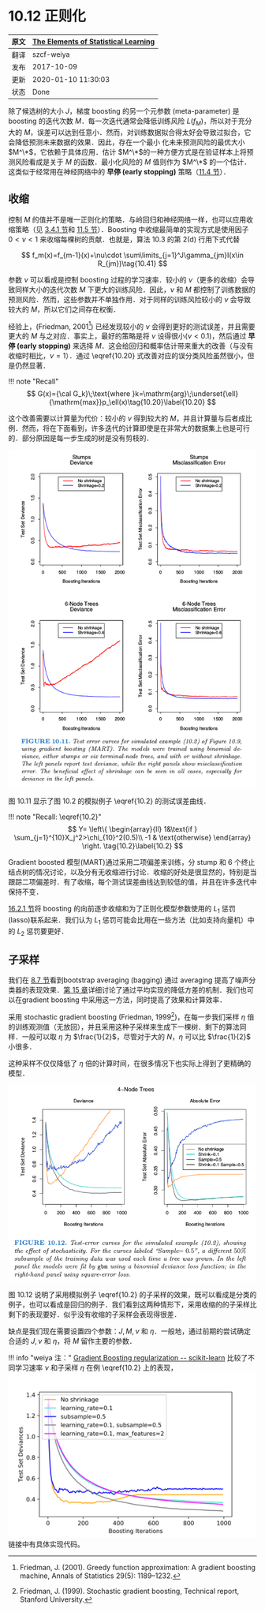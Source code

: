 # 10.12 正则化

| 原文   | [The Elements of Statistical Learning](https://web.stanford.edu/~hastie/ElemStatLearn/printings/ESLII_print12.pdf) |
| ---- | ---------------------------------------- |
| 翻译   | szcf-weiya                               |
| 发布 | 2017-10-09 |
| 更新   | 2020-01-10 11:30:03                               |
| 状态 | Done|

除了候选树的大小 $J$，梯度 boosting 的另一个元参数 (meta-parameter) 是 boosting 的迭代次数 $M$．每一次迭代通常会降低训练风险 $L(f_M)$，所以对于充分大的 $M$，误差可以达到任意小．然而，对训练数据拟合得太好会导致过拟合，它会降低预测未来数据的效果．因此，存在一个最小
化未来预测风险的最优大小 $M^\*$，它依赖于具体应用．估计 $M^\*$的一种方便方式是在验证样本上将预测风险看成是关于 $M$ 的函数．最小化风险的 $M$ 值则作为 $M^\*$ 的一个估计．这类似于经常用在神经网络中的 **早停 (early stopping)** 策略（[11.4 节](/11-Neural-Networks/11.4-Fitting-Neural-Networks/index.html)）．

## 收缩

控制 $M$ 的值并不是唯一正则化的策略．与岭回归和神经网络一样，也可以应用收缩策略（见 [3.4.1 节](/03-Linear-Methods-for-Regression/3.4-Shrinkage-Methods/index.html)和 [11.5 节](/11-Neural-Networks/11.5-Some-Issues-in-Training-Neural-Networks/index.html)）．Boosting 中收缩最简单的实现方式是使用因子 $0 < \nu < 1$ 来收缩每棵树的贡献．也就是，算法 10.3 的第 2(d) 行用下式代替

$$
f_m(x)=f_{m-1}(x)+\nu\cdot \sum\limits_{j=1}^J\gamma_{jm}I(x\in R_{jm})\tag{10.41}
$$

参数 $\nu$ 可以看成是控制 boosting 过程的学习速率．较小的 $\nu$（更多的收缩）会导致同样大小的迭代次数 $M$ 下更大的训练风险．因此，$\nu$ 和 $M$ 都控制了训练数据的预测风险．然而，这些参数并不单独作用．对于同样的训练风险较小的 $\nu$ 会导致较大的 $M$，所以它们之间存在权衡．

经验上，(Friedman, 2001[^1]) 已经发现较小的 $\nu$ 会得到更好的测试误差，并且需要更大的 $M$ 与之对应．事实上，最好的策略是将 $\nu$ 设得很小($\nu < 0.1$)，然后通过 **早停 (early stopping)** 来选择 $M$．这会给回归和概率估计带来重大的改善（与没有收缩时相比，$\nu = 1$）．通过 \eqref{10.20} 式改善对应的误分类风险虽然很小，但是仍然显著．

!!! note "Recall"
    $$
    G(x)={\cal G_k}\;\text{where }k=\mathrm{arg}\;\underset{\ell}{\mathrm{max}}p_\ell(x)\tag{10.20}\label{10.20}
    $$

这个改善需要以计算量为代价：较小的 $\nu$ 得到较大的 $M$，并且计算量与后者成比例．然而，将在下面看到，许多迭代的计算即使是在非常大的数据集上也是可行的．部分原因是每一步生成的树是没有剪枝的．

![](../img/10/fig10.11.png)

图 10.11 显示了图 10.2 的模拟例子 \eqref{10.2} 的测试误差曲线．

!!! note "Recall: \eqref{10.2}"
    $$
    Y=
    \left\{
    \begin{array}{ll}
    1&\text{if } \sum_{j=1}^{10}X_j^2>\chi_{10}^2(0.5)\\
    -1 & \text{otherwise}
    \end{array}
    \right.
    \tag{10.2}\label{10.2}
    $$

Gradient boosted 模型(MART)通过采用二项偏差来训练，分 stump 和 6 个终止结点树的情况讨论，以及分有无收缩进行讨论．收缩的好处是很显然的，特别是当跟踪二项偏差时．有了收缩，每个测试误差曲线达到较低的值，并且在许多迭代中保持不变．

[16.2.1 节](/16-Ensemble-Learning/16.2-Boosting-and-Regularization-Paths/index.html)将 boosting 的向前逐步收缩和为了正则化模型参数使用的 $L_1$ 惩罚(lasso)联系起来．我们认为 $L_1$ 惩罚可能会比用在一些方法（比如支持向量机）中的 $L_2$ 惩罚要更好．


## 子采样

我们在 [8.7 节](/08-Model-Inference-and-Averaging/8.7-Bagging/index.html)看到bootstrap averaging (bagging) 通过 averaging 提高了噪声分类器的表现效果．[第 15 章](/15-Random-Forests/15.1-Introduction/index.html)详细讨论了通过平均实现的降低方差的机制．我们也可以在gradient boosting 中采用这一方法，同时提高了效果和计算效率．

采用 stochastic gradient boosting (Friedman, 1999[^2])，在每一步我们采样 $\eta$ 倍的训练观测值（无放回），并且采用这种子采样来生成下一棵树．剩下的算法同样．一般可以取 $\eta$ 为 $\frac{1}{2}$，尽管对于大的 $N$，$\eta$ 可以比 $\frac{1}{2}$ 小很多．

这种采样不仅仅降低了 $\eta$ 倍的计算时间，在很多情况下也实际上得到了更精确的模型．

![](../img/10/fig10.12.png)

图 10.12 说明了采用模拟例子 \eqref{10.2} 的子采样的效果，既可以看成是分类的例子，也可以看成是回归的例子．我们看到这两种情形下，采用收缩的的子采样比剩下的表现要好．似乎没有收缩的子采样会表现得很差．

缺点是我们现在需要设置四个参数：$J,M,\nu$ 和 $\eta$．一般地，通过前期的尝试确定合适的 $J,\nu$ 和 $\eta$，将 $M$ 留作主要的参数．

!!! info "weiya 注："
    [Gradient Boosting regularization -- scikit-learn](https://scikit-learn.org/stable/auto_examples/ensemble/plot_gradient_boosting_regularization.html) 比较了不同学习速率 $\nu$ 和子采样 $\eta$ 在例 \eqref{10.2} 上的表现，
    ![](../img/10/hastie-10-2.svg)
    链接中有具体实现代码。
    

[^1]: Friedman, J. (2001). Greedy function approximation: A gradient boosting machine, Annals of Statistics 29(5): 1189–1232.
[^2]: Friedman, J. (1999). Stochastic gradient boosting, Technical report, Stanford University.
